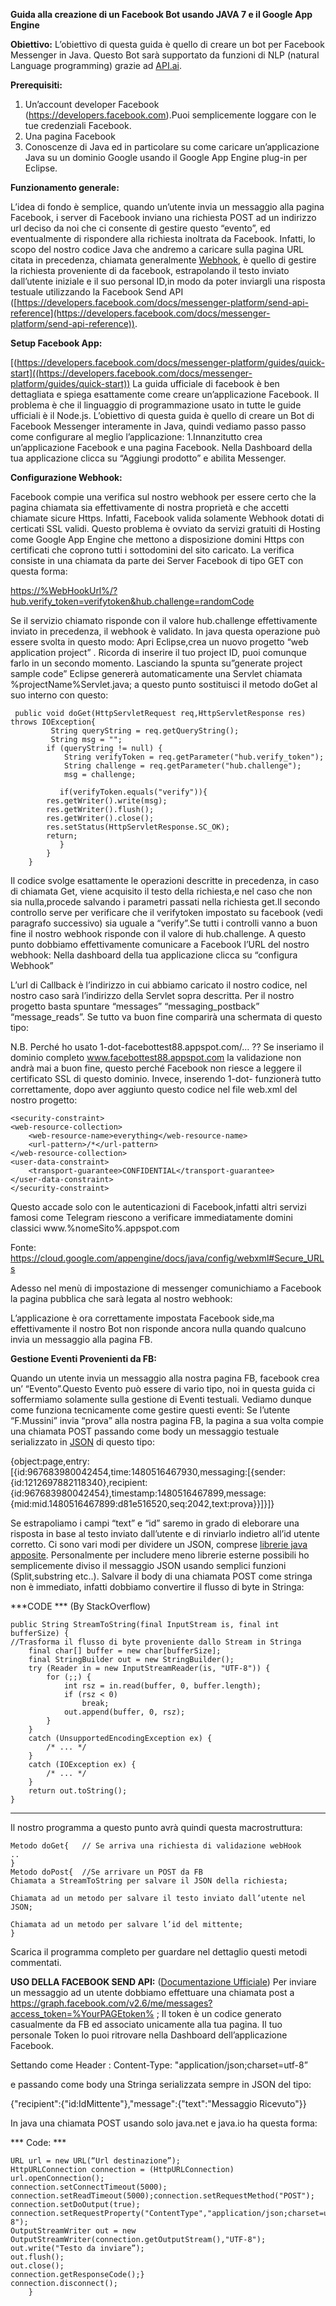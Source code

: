 **Guida alla creazione di un Facebook Bot usando JAVA 7 e il Google App Engine**

**Obiettivo:**
L’obiettivo di questa guida è quello di creare un bot per Facebook Messenger in Java. Questo Bot sarà supportato da funzioni di NLP (natural Language programming) grazie ad [API.ai](https://console.api.ai/api-client/).

**Prerequisiti:**
1. Un’account developer Facebook (https://developers.facebook.com).Puoi semplicemente loggare con le tue credenziali Facebook.
2. Una pagina Facebook
3. Conoscenze di Java ed in particolare su come caricare un’applicazione Java su un dominio Google usando il Google App Engine plug-in per Eclipse. 

**Funzionamento generale:**

L’idea di fondo è semplice, quando un’utente invia un messaggio alla pagina Facebook, i server di Facebook inviano una richiesta POST ad un indirizzo url deciso da noi che ci consente di gestire questo “evento”, ed eventualmente di rispondere alla richiesta inoltrata da Facebook. Infatti, lo scopo del nostro codice Java che andremo a caricare sulla pagina URL citata in precedenza, chiamata generalmente [Webhook](https://it.wikipedia.org/wiki/Webhook), è quello di gestire la richiesta proveniente di da facebook, estrapolando il testo inviato dall’utente iniziale e il suo personal ID,in modo da poter inviargli una risposta testuale utilizzando la Facebook Send API ([https://developers.facebook.com/docs/messenger-platform/send-api-reference](https://developers.facebook.com/docs/messenger-platform/send-api-reference)).

**Setup Facebook App:**

[(https://developers.facebook.com/docs/messenger-platform/guides/quick-start]((https://developers.facebook.com/docs/messenger-platform/guides/quick-start))
La guida ufficiale di facebook è ben dettagliata e spiega esattamente come creare un’applicazione Facebook. Il problema è che il linguaggio di programmazione usato in tutte le guide ufficiali è il Node.js. L’obiettivo di questa guida è quello di creare un Bot di Facebook Messenger interamente in Java, quindi vediamo passo passo come configurare al meglio l’applicazione:
1.Innanzitutto crea un’applicazione Facebook e una pagina Facebook. Nella Dashboard della tua applicazione clicca su “Aggiungi prodotto” e abilita Messenger.

**Configurazione Webhook:**

Facebook compie una verifica sul nostro webhook per essere certo che la pagina chiamata sia effettivamente di nostra proprietà e che accetti chiamate sicure Https. Infatti, Facebook valida solamente Webhook dotati di certicati SSL validi. Questo problema è ovviato da servizi gratuiti di Hosting come Google App Engine che mettono a disposizione domini Https con certificati che coprono tutti i sottodomini del sito caricato. La verifica consiste in una chiamata da parte dei Server Facebook di tipo GET con questa forma:

[https://%WebHookUrl%/?hub.verify_token=verifytoken&hub.challenge=randomCode](https://%WebHookUrl%/?hub.verify_token=verifytoken&hub.challenge=randomCode)

Se il servizio chiamato risponde con il valore hub.challenge effettivamente inviato in precedenza, il webhook è validato. In java questa operazione può essere svolta in questo modo:
Apri Eclipse,crea un nuovo progetto “web application project” . 
Ricorda di inserire il tuo project ID, puoi comunque farlo in un secondo momento. Lasciando la spunta su”generate project sample code” Eclipse genererà automaticamente una Servlet chiamata %projectName%Servlet.java; a questo punto sostituisci il metodo doGet al suo interno con questo:

     public void doGet(HttpServletRequest req,HttpServletResponse res) throws IOException{
			 String queryString = req.getQueryString();
			 String msg = "";
			if (queryString != null) {
				String verifyToken = req.getParameter("hub.verify_token");
				String challenge = req.getParameter("hub.challenge");
				msg = challenge;
			
	           if(verifyToken.equals("verify")){
			res.getWriter().write(msg);
			res.getWriter().flush();
			res.getWriter().close();
			res.setStatus(HttpServletResponse.SC_OK);
			return;
	           }
			}
		}
        
Il codice svolge esattamente le operazioni descritte in precedenza, in caso di chiamata Get, viene acquisito il testo della richiesta,e nel caso che non sia nulla,procede salvando i parametri passati nella richiesta get.Il secondo controllo serve per verificare che il verifytoken impostato su facebook (vedi paragrafo successivo) sia uguale a “verify”.Se tutti i controlli vanno a buon fine il nostro webhook risponde con il valore di hub.challenge.
A questo punto dobbiamo effettivamente comunicare a Facebook l’URL del nostro webhook:
Nella dashboard della tua applicazione clicca su “configura Webhook”
 
L’url di Callback è l’indirizzo in cui abbiamo caricato il nostro codice, nel nostro caso sarà l’indirizzo della Servlet sopra descritta.
Per il nostro progetto basta spuntare “messages” “messaging_postback” “message_reads”.
Se tutto va buon fine comparirà una schermata di questo tipo:
 
N.B.
Perché ho usato 1-dot-facebottest88.appspot.com/… ??
Se inseriamo il dominio completo www.facebottest88.appspot.com la validazione non andrà mai a buon fine, questo perché Facebook non riesce a leggere il certificato SSL di questo dominio. Invece, inserendo 1-dot- funzionerà tutto correttamente, dopo aver aggiunto questo codice nel file web.xml del nostro progetto:

    <security-constraint>
    <web-resource-collection>
        <web-resource-name>everything</web-resource-name>
        <url-pattern>/*</url-pattern>
    </web-resource-collection>
    <user-data-constraint>
        <transport-guarantee>CONFIDENTIAL</transport-guarantee>
    </user-data-constraint>
    </security-constraint>

Questo accade solo con le autenticazioni di Facebook,infatti altri servizi famosi come Telegram riescono a verificare immediatamente domini classici www.%nomeSito%.appspot.com

Fonte:
https://cloud.google.com/appengine/docs/java/config/webxml#Secure_URLs

Adesso nel menù di impostazione di messenger comunichiamo a Facebook la pagina pubblica che sarà legata al nostro webhook:

 
L’applicazione è ora correttamente impostata Facebook side,ma effettivamente il nostro Bot non risponde ancora nulla quando qualcuno invia un messaggio alla pagina FB.

**Gestione Eventi Provenienti da FB:**

Quando un utente invia un messaggio alla nostra pagina FB, facebook crea un’ “Evento”.Questo Evento può essere di vario tipo, noi in questa guida ci soffermiamo solamente sulla gestione di Eventi testuali.  Vediamo dunque come funziona tecnicamente come gestire questi eventi: Se l’utente “F.Mussini” invia “prova” alla nostra pagina FB, la pagina a sua volta compie una chiamata POST passando come body un messaggio testuale serializzato in [JSON](https://it.wikipedia.org/wiki/JavaScript_Object_Notation) di questo tipo:

{object:page,entry:[{id:967683980042454,time:1480516467930,messaging:[{sender:{id:1212697882118340},recipient:{id:967683980042454},timestamp:1480516467899,message:{mid:mid.1480516467899:d81e516520,seq:2042,text:prova}}]}]}	

Se estrapoliamo i campi “text” e “id” saremo in grado di eleborare una risposta in base al testo inviato dall’utente e di rinviarlo indietro all’id utente corretto. Ci sono vari modi per dividere un JSON, comprese [librerie java apposite](http://codingjam.it/gson-da-java-a-json-e-viceversa-primi-passi/). Personalmente per includere meno librerie esterne possibili ho semplicemente diviso il messaggio JSON usando semplici funzioni (Split,substring etc..). Salvare il body di una chiamata POST come stringa non è immediato, infatti dobbiamo convertire il flusso di byte in Stringa:

***CODE ***  (By StackOverflow)

    public String StreamToString(final InputStream is, final int bufferSize) {
    //Trasforma il flusso di byte proveniente dallo Stream in Stringa
	    final char[] buffer = new char[bufferSize];
	    final StringBuilder out = new StringBuilder();
	    try (Reader in = new InputStreamReader(is, "UTF-8")) {
	        for (;;) {
	            int rsz = in.read(buffer, 0, buffer.length);
	            if (rsz < 0)
	                break;
	            out.append(buffer, 0, rsz);
	        }
	    }
	    catch (UnsupportedEncodingException ex) {
	        /* ... */
	    }
	    catch (IOException ex) {
	        /* ... */
	    }
	    return out.toString();
	}
****
Il nostro programma a questo punto avrà quindi questa macrostruttura:

    Metodo doGet{   // Se arriva una richiesta di validazione webHook
    ..
    }
    Metodo doPost{  //Se arrivare un POST da FB
    Chiamata a StreamToString per salvare il JSON della richiesta;     
    
    Chiamata ad un metodo per salvare il testo inviato dall’utente nel JSON;  
    
    Chiamata ad un metodo per salvare l’id del mittente;                                                     
    }  
    
Scarica il programma completo per guardare nel dettaglio questi metodi commentati.   

**USO DELLA FACEBOOK SEND API:**	([Documentazione Ufficiale](https://developers.facebook.com/docs/messenger-platform/send-api-reference))
Per inviare un messaggio ad un utente dobbiamo effettuare una chiamata post a https://graph.facebook.com/v2.6/me/messages?access_token=%YourPAGEtoken% ;                            Il token è un codice generato casualmente da FB ed associato unicamente alla tua pagina. Il tuo personale Token lo puoi ritrovare nella Dashboard dell’applicazione Facebook.

Settando come Header :
Content-Type: "application/json;charset=utf-8”   

e passando come body una Stringa serializzata sempre in JSON del tipo: 

{"recipient":{"id:IdMittente"},"message":{"text":"Messaggio Ricevuto"}}

In java una chiamata POST usando solo java.net e java.io ha questa forma:               

*** Code: ***

    URL url = new URL(“Url destinazione”);
    HttpURLConnection connection = (HttpURLConnection) url.openConnection();
    connection.setConnectTimeout(5000);
    connection.setReadTimeout(5000);connection.setRequestMethod("POST");
    connection.setDoOutput(true);
    connection.setRequestProperty("ContentType","application/json;charset=utf-8");  
    OutputStreamWriter out = new OutputStreamWriter(connection.getOutputStream(),"UTF-8");
    out.write("Testo da inviare”);
    out.flush();  
    out.close();   		 
    connection.getResponseCode();}
    connection.disconnect();	
	    }








